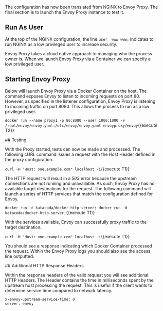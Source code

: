 The configuration has now been translated from NGINX to Envoy Proxy. The final section is to launch the Envoy Proxy instance to test it.

## Run As User

At the top of the NGINX configuration, the line `user  www www;` indicates to run NGINX as a low privileged user to increase security.

Envoy Proxy takes a cloud native approach to managing who the process owner is. When we launch Envoy Proxy via a Container we can specify a low privileged user.

## Starting Envoy Proxy

Below will launch Envoy Proxy via a Docker Container on the host. The command exposes Envoy to listen to incoming requests on port 80. However, as specified in the listener configuration, Envoy Proxy is listening to incoming traffic on port 8080. This allows the process to run as a low privileged user.

`docker run --name proxy1 -p 80:8080 --user 1000:1000 -v /root/envoy/envoy.yaml:/etc/envoy/envoy.yaml envoyproxy/envoy`{{execute T2}}

## Testing

With the Proxy started, tests can now be made and processed. The following cURL command issues a request with the Host Header defined in the proxy configuration.

`curl -H "Host: one.example.com" localhost -i`{{execute T1}}

The HTTP request will result in a _503_ error because the upstream connections are not running and unavailable. As such, Envoy Proxy has no available target destinations for the request. The following command will launch a series of HTTP services that match the configuration defined for Envoy. 

`docker run -d katacoda/docker-http-server; docker run -d katacoda/docker-http-server;`{{execute T1}}

With the services available, Envoy can successfully proxy traffic to the target destination.

`curl -H "Host: one.example.com" localhost -i`{{execute T1}}

You should see a response indicating which Docker Container processed the request. Within the Envoy Proxy logs you should also see the access line outputted.

## Additional HTTP Response Headers

Within the response headers of the valid request you will see additional HTTP Headers. The Header contains the time in milliseconds spent by the upstream host processing the request. This is useful if the client wants to determine service time compared to network latency. 

```
x-envoy-upstream-service-time: 0
server: envoy
```
